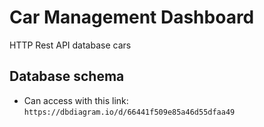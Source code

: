 # Car Management Dashboard
HTTP Rest API database cars

## Database schema
- Can access with this link: `https://dbdiagram.io/d/66441f509e85a46d55dfaa49`